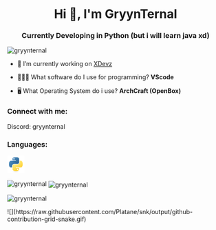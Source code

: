 <h1 align="center">Hi 👋, I'm GryynTernal</h1>
<h3 align="center">Currently Developing in Python (but i will learn java xd)</h3>

<p align="left"> <img src="https://komarev.com/ghpvc/?username=gryynternal&label=Profile%20views&color=0e75b6&style=flat" alt="gryynternal" /> </p>

- 🔭 I’m currently working on [XDevz](https://dsc.gg/xdevz)

- 👨🏻‍💻 What software do I use for programming? **VScode**

- 🖥️ What Operating System do i use? **ArchCraft (OpenBox)**

<h3 align="left">Connect with me:</h3>
<p align="left">Discord: gryynternal</p>

<h3 align="left">Languages:</h3>
<p align="left"> <a href="https://www.python.org" target="_blank" rel="noreferrer"> <img src="https://raw.githubusercontent.com/devicons/devicon/master/icons/python/python-original.svg" alt="python" width="40" height="40"/> </a> </p>

<p><img align="left" src="https://github-readme-stats.vercel.app/api/top-langs?username=gryynternal&show_icons=true&locale=en&layout=compact" alt="gryynternal" /></p>

<p>&nbsp;<img align="center" src="https://github-readme-stats.vercel.app/api?username=gryynternal&show_icons=true&locale=en" alt="gryynternal" /></p>

<p><img align="center" src="https://github-readme-streak-stats.herokuapp.com/?user=gryynternal&" alt="gryynternal" /></p>
![](https://raw.githubusercontent.com/Platane/snk/output/github-contribution-grid-snake.gif)
